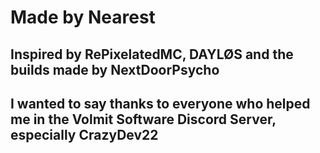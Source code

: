 # Made by Nearest

## Inspired by RePixelatedMC, DAYLØS and the builds made by NextDoorPsycho

## I wanted to say thanks to everyone who helped me in the Volmit Software Discord Server, especially CrazyDev22
